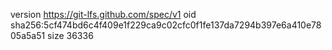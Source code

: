 version https://git-lfs.github.com/spec/v1
oid sha256:5cf474bd6c4f409e1f229ca9c02cfc0f1fe137da7294b397e6a410e7805a5a51
size 36336
